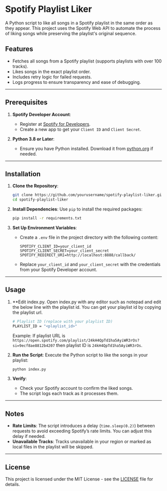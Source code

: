 # Spotify Playlist Liker

A Python script to like all songs in a Spotify playlist in the same order as they appear. This project uses the Spotify Web API to automate the process of liking songs while preserving the playlist's original sequence.

## Features
- Fetches all songs from a Spotify playlist (supports playlists with over 100 tracks).
- Likes songs in the exact playlist order.
- Includes retry logic for failed requests.
- Logs progress to ensure transparency and ease of debugging.

---

## Prerequisites

1. **Spotify Developer Account**:
   - Register at [Spotify for Developers](https://developer.spotify.com/dashboard/).
   - Create a new app to get your `Client ID` and `Client Secret`.

2. **Python 3.8 or Later**:
   - Ensure you have Python installed. Download it from [python.org](https://www.python.org/) if needed.

---

## Installation

1. **Clone the Repository**:
   ```bash
   git clone https://github.com/yourusername/spotify-playlist-liker.git
   cd spotify-playlist-liker
   ```

2. **Install Dependencies**:
   Use `pip` to install the required packages:
   ```bash
   pip install -r requirements.txt
   ```

4. **Set Up Environment Variables**:
   - Create a `.env` file in the project directory with the following content:
     ```plaintext
     SPOTIFY_CLIENT_ID=your_client_id
     SPOTIFY_CLIENT_SECRET=your_client_secret
     SPOTIFY_REDIRECT_URI=http://localhost:8888/callback/
     ```
   - Replace `your_client_id` and `your_client_secret` with the credentials from your Spotify Developer account.

---

## Usage
1. **Edit index.py.
   Open index.py with any editor such as notepad and edit the below line with the playlist id. You can get your playlist id by copying the playlist url.
   ```bash
   # Playlist ID (replace with your playlist ID)
   PLAYLIST_ID = "<playlist_id>"
   ```   
   Example: If playlist URL is `https://open.spotify.com/playlist/24kH4QpTd1ha5AyiWR3rOs?si=9ecf8ae8812b4207` then playlist ID is `24kH4QpTd1ha5AyiWR3rOs`.

3. **Run the Script**:
   Execute the Python script to like the songs in your playlist:
   ```bash
   python index.py
   ```

4. **Verify**:
   - Check your Spotify account to confirm the liked songs.
   - The script logs each track as it processes them.

---

## Notes

- **Rate Limits**: The script introduces a delay (`time.sleep(0.2)`) between requests to avoid exceeding Spotify’s rate limits. You can adjust this delay if needed.
- **Unavailable Tracks**: Tracks unavailable in your region or marked as local files in the playlist will be skipped.

---

## License

This project is licensed under the MIT License - see the [LICENSE](LICENSE) file for details.
